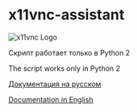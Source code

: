# x11vnc-assistant

![x11vnc Logo](/icons/x11vnc24.png)

Скрипт работает только в Python 2

The script works only in Python 2 

[Документация на русском](https://github.com/mr-GreyWolf/x11vnc-assistant/wiki/Index-(Russian))

[Documentation in English](https://github.com/mr-GreyWolf/x11vnc-assistant/wiki/Index-(English))
